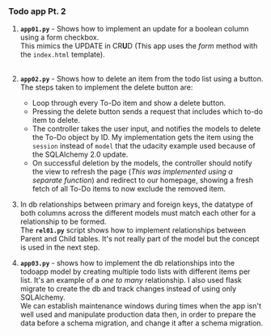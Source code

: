 ### Todo app Pt. 2
1. **`app01.py`** - Shows how to implement an update for a boolean column using a form checkbox. <br>
This mimics the UPDATE in CR**U**D (This app uses the *form* method with the `index.html` template). <br><br>

2. **`app02.py`** - Shows how to delete an item from the todo list using a button. <br> 
The steps taken to implement the delete button are:
    - Loop through every To-Do item and show a delete button.
    - Pressing the delete button sends a request that includes which to-do item to delete.
    - The controller takes the user input, and notifies the models to delete the To-Do object by ID. My implementation gets the item using the `session` instead of `model` that the udacity example used because of the SQLAlchemy 2.0 update.
    - On successful deletion by the models, the controller should notify the view to refresh the page (*This was implemented using a separate function*) and redirect to our homepage, showing a fresh fetch of all To-Do items to now exclude the removed item.

3. In db relationships between primary and foreign keys, the datatype of both columns across the different models must match each other for a relationship to be formed. <br>
The **`rel01.py`** script shows how to implement relationships between Parent and Child tables. It's not really part of the model but the concept is used in the next step.

4. **`app03.py`** - shows how to implement the db relationships into the todoapp model by creating multiple todo lists with different items per list. It's an example of a *one to many* relationship. I also used flask migrate to create the db and track changes instead of using only SQLAlchemy. <br>
We can establish maintenance windows during times when the app isn't well used and manipulate production data then, in order to prepare the data before a schema migration, and change it after a schema migration.
